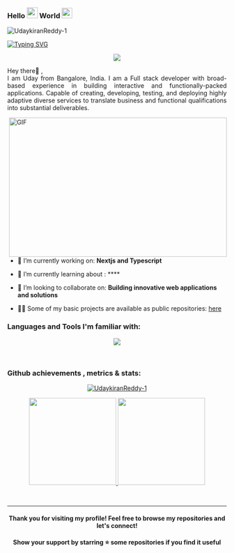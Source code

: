 ### Hello  <img src="https://media.giphy.com/media/hvRJCLFzcasrR4ia7z/giphy.gif" width="25"> World <img src="https://github.com/TheDudeThatCode/TheDudeThatCode/blob/master/Assets/Earth.gif" width="24"> 
<p align="left"> <img src="https://komarev.com/ghpvc/?username=UdaykiranReddy-1&label=Profile%20views&color=0e75b6&style=flat" alt="UdaykiranReddy-1" /> </p>

[![Typing SVG](https://readme-typing-svg.herokuapp.com?color=FFFFFF&center=true&vCenter=true&height=60&width=1000&lines=I+am+Uday+Kiran+Reddy+N;A+FullStack+Developer;A+Learner;A+Data+Enthusiast;A+Code+Lover)](https://git.io/typing-svg)

<p align="center">
  <a href="mailto:uday410ry@gmail.com" target="blank"><img align="center" src="https://img.shields.io/badge/gmail-D14836?&style=for-the-badge&logo=gmail&logoColor=white" /></a>
</p>

<p align="justify">Hey there👋 ,<br/>I am Uday from Bangalore, India. I am a Full stack developer with broad-based experience in building interactive and functionally-packed applications. Capable of creating, developing, testing, and deploying highly adaptive diverse services to translate business and functional qualifications into substantial deliverables. </p>


 <img align="right" alt="GIF" src="https://github.com/UdaykiranReddy-1/UdaykiranReddy-1/blob/master/code.gif" width="500" height="320" />

- 🔭 I’m currently working on: **Nextjs and Typescript**

- 🌱 I’m currently learning about : ****

- 👯 I’m looking to collaborate on: **Building innovative web applications and solutions**

- 👨‍💻 Some of my basic projects are available as public repositories: [here](https://github.com/UdaykiranReddy-1?tab=repositories)

<h3 align="left">Languages and Tools I'm familiar with:</h3>
<p align="center"> 
  <img src="https://skillicons.dev/icons?i=aws,vercel,c,cpp,java,py,go,solidity,git,github,html,css,tailwind,js,ts,nodejs,react,vite,express,mongodb,mysql,nextjs,nginx,postgres,redis,firebase,flask,spring,sqlite,docker,kubernetes,kafka,rabbitmq,sklearn,pytorch,linux,windows,vscode,md,matlab,npm,figma,regex,postman&perline=15&theme=dark"/>
</p>
<br />
<h3 align="left">Github achievements , metrics & stats:</h3>
<p align="center"> <a href="https://github.com/ryo-ma/github-profile-trophy"><img src="https://github-profile-trophy.vercel.app/?username=UdaykiranReddy-1" alt="UdaykiranReddy-1" /></a> </p>
<p align="center">
   <a href="https://github.com/UdaykiranReddy-1">
    <img src="https://github-readme-stats.vercel.app/api?username=UdaykiranReddy-1&theme=nord" style="height: 200px;" />
  </a>
  <a href="https://github.com/UdaykiranReddy-1">
    <img src="https://github-readme-stats.vercel.app/api/top-langs/?username=UdaykiranReddy-1&theme=nord" style="height: 200px;" />
  </a>
</p>
</div>
<br />
<hr />


<h4 align="center"> Thank you for visiting my profile! Feel free to browse my repositories and let's connect!  </h4>
<h4 align="center"> Show your support by starring ⭐ some repositories if you find it useful </h4>



